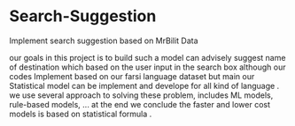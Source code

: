 # Search-Suggestion
Implement search suggestion based on MrBilit Data

our goals in this project is to build such a model can advisely suggest name of destination which based on the user input in the search box
although our codes Implement based on our farsi language dataset but main our Statistical model can be implement and develope for all kind of language .
we use several approach to solving these problem, includes ML models, rule-based models, ... at the end we conclude the faster and lower cost models is based on statistical formula .

